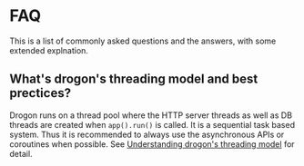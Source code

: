 # FAQ

This is a list of commonly asked questions and the answers, with some extended explnation.

## What's drogon's threading model and best prectices?

Drogon runs on a thread pool where the HTTP server threads as well as DB threads are created when `app().run()` is called. It is a sequential task based system. Thus it is recommended to always use the asynchronous APIs or coroutines when possible. See [Understanding drogon's threading model](ENG-FAQ-1-Understanding-drogon-threading-model.md) for detail.
